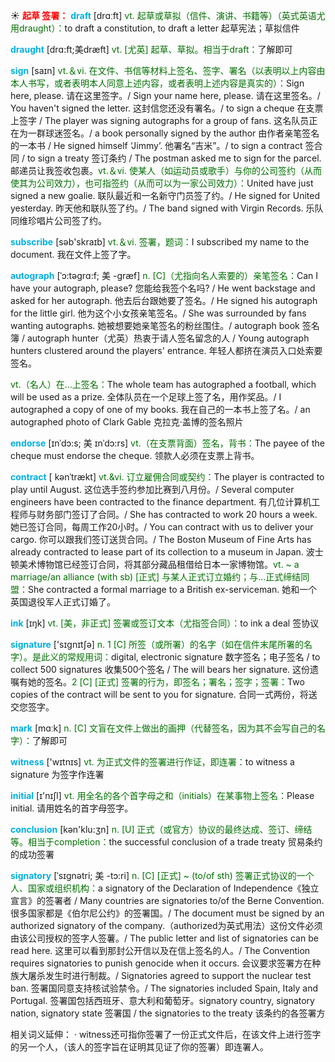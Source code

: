 ☀ <font color="red">**起草 签署：**</font>
<font color="sky blue">**draft**</font> [drɑːft] 
<font color="rgb(227, 108, 9)">vt. 起草或草拟（信件、演讲、书籍等）（英式英语尤用draught）：</font>to draft a constitution, to draft a letter 起草宪法；草拟信件
             
<font color="sky blue">**draught**</font> [drɑ:ft;美dræft]
<font color="rgb(227, 108, 9)">vt. [尤英] 起草、草拟。相当于draft：</font>了解即可         

<font color="sky blue">**sign**</font> [saɪn]
<font color="rgb(227, 108, 9)">vt.＆vi. 在文件、书信等材料上签名、签字、署名（以表明以上内容由本人书写，或者表明本人同意上述内容，或者表明上述内容是真实的）：</font>Sign here, please. 请在这里签字。/ Sign your name here, please. 请在这里签名。/ You haven't signed the letter. 这封信您还没有署名。/ to sign a cheque 在支票上签字 / The player was signing autographs for a group of fans. 这名队员正在为一群球迷签名。/ a book personally signed by the author 由作者亲笔签名的一本书 / He signed himself ‘Jimmy’. 他署名“吉米”。/ to sign a contract 签合同 / to sign a treaty 签订条约 / The postman asked me to sign for the parcel. 邮递员让我签收包裹。<font color="rgb(227, 108, 9)">vt.＆vi. 使某人（如运动员或歌手）与你的公司签约（从而使其为公司效力），也可指签约（从而可以为一家公司效力）：</font>United have just signed a new goalie. 联队最近和一名新守门员签了约。/ He signed for United yesterday. 昨天他和联队签了约。/ The band signed with Virgin Records. 乐队同维珍唱片公司签了约。

<font color="sky blue">**subscribe**</font> [səb'skraɪb] 
<font color="rgb(227, 108, 9)">vt.＆vi. 签署，题词：</font>I subscribed my name to the document. 我在文件上签了字。
            
<font color="sky blue">**autograph**</font> [ˈɔ:təgrɑ:f; 美 -græf]
<font color="rgb(227, 108, 9)">n. [C]（尤指向名人索要的）亲笔签名：</font>Can I have your autograph, please? 您能给我签个名吗? / He went backstage and asked for her autograph. 他去后台跟她要了签名。/ He signed his autograph for the little girl. 他为这个小女孩亲笔签名。/ She was surrounded by fans wanting autographs. 她被想要她亲笔签名的粉丝围住。/ autograph book 签名簿 / autograph hunter（尤英）热衷于请人签名留念的人 / Young autograph hunters clustered around the players' entrance. 年轻人都挤在演员入口处索要签名。

<font color="rgb(227, 108, 9)">vt.（名人）在…上签名：</font>The whole team has autographed a football, which will be used as a prize. 全体队员在一个足球上签了名，用作奖品。/ I autographed a copy of one of my books. 我在自己的一本书上签了名。/ an autographed photo of Clark Gable 克拉克·盖博的签名照片

<font color="sky blue">**endorse**</font> [ɪnˈdɔ:s; 美 ɪnˈdɔ:rs]
<font color="rgb(227, 108, 9)">vt.（在支票背面）签名，背书：</font>The payee of the cheque must endorse the cheque. 领款人必须在支票上背书。         

<font color="sky blue">**contract**</font> [ kənˈtrækt]
<font color="rgb(227, 108, 9)">vt.&vi. 订立雇佣合同或契约：</font>The player is contracted to play until August. 这位选手签约参加比赛到八月份。/ Several computer engineers have been contracted to the finance department. 有几位计算机工程师与财务部门签订了合同。/ She has contracted to work 20 hours a week. 她已签订合同，每周工作20小时。/ You can contract with us to deliver your cargo. 你可以跟我们签订送货合同。/ The Boston Museum of Fine Arts has already contracted to lease part of its collection to a museum in Japan. 波士顿美术博物馆已经签订合同，将其部分藏品租借给日本一家博物馆。<font color="rgb(227, 108, 9)">vt. ~ a marriage/an alliance (with sb) [正式] 与某人正式订立婚约；与…正式缔结同盟：</font>She contracted a formal marriage to a British ex-serviceman. 她和一个英国退役军人正式订婚了。

<font color="sky blue">**ink**</font> [ɪŋk] 
<font color="rgb(227, 108, 9)">vt. [美，非正式] 签署或签订文本（尤指签合同）：</font>to ink a deal 签协议

<font color="sky blue">**signature**</font> ['sɪɡnɪtʃə] 
<font color="rgb(227, 108, 9)">n. 1 [C] 所签（或所署）的名字（如在信件末尾所署的名字）。是此义的常规用词：</font>digital, electronic signature 数字签名；电子签名 / to collect 500 signatures 收集500个签名 / The will bears her signature. 这份遗嘱有她的签名。<font color="rgb(227, 108, 9)">2 [C] [正式] 签署的行为，即签名；署名；签字；签署：</font>Two copies of the contract will be sent to you for signature. 合同一式两份，将送交您签字。

<font color="sky blue">**mark**</font> [mɑːk] 
<font color="rgb(227, 108, 9)">n. [C] 文盲在文件上做出的画押（代替签名，因为其不会写自己的名字）：</font>了解即可

<font color="sky blue">**witness**</font> ['wɪtnɪs] 
<font color="rgb(227, 108, 9)">vt. 为正式文件的签署进行作证，即连署：</font>to witness a signature 为签字作连署

<font color="sky blue">**initial**</font> [ɪ'nɪʃl] 
<font color="rgb(227, 108, 9)">vt. 用全名的各个首字母之和（initials）在某事物上签名：</font>Please initial. 请用姓名的首字母签字。

<font color="sky blue">**conclusion**</font> [kən'klu:ӡn] 
<font color="rgb(227, 108, 9)">n. [U] 正式（或官方）协议的最终达成、签订、缔结等。相当于completion：</font>the successful conclusion of a trade treaty 贸易条约的成功签署
           
<font color="sky blue">**signatory**</font> [ˈsɪgnətri; 美 -tɔ:ri]
<font color="rgb(227, 108, 9)">n. [C] [正式] ~ (to/of sth) 签署正式协议的一个人、国家或组织机构：</font>a signatory of the Declaration of Independence《独立宣言》的签署者 / Many countries are signatories to/of the Berne Convention. 很多国家都是《伯尔尼公约》的签署国。/ The document must be signed by an authorized signatory of the company.（authorized为英式用法）这份文件必须由该公司授权的签字人签薯。/ The public letter and list of signatories can be read here. 这里可以看到那封公开信以及在信上签名的人。/ The Convention requires signatories to punish genocide when it occurs. 会议要求签署方在种族大屠杀发生时进行制裁。/ Signatories agreed to support the nuclear test ban. 签署国同意支持核试验禁令。/ The signatories included Spain, Italy and Portugal. 签署国包括西班牙、意大利和葡萄牙。signatory country, signatory nation, signatory state 签署国 / the signatories to the treaty 该条约的各签署方

相关词义延伸：
· witness还可指你签署了一份正式文件后，在该文件上进行签字的另一个人，（该人的签字旨在证明其见证了你的签署）即连署人。
